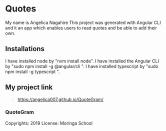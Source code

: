 # Quotes
My name is Angelica Nagahire
This project was generated with Angular CLI and it an app which enables users to read quotes and be able to add their own.

## Installations
I have installed node by "nvm install node".
I have installed the Angular CLI by "sudo npm install -g @angular/cli ".
I have installed typescript by "sudo npm install -g typescript
".

## My project link
> https://angelica007.github.io/QuoteGram/

### QuoteGram

Copyrights: 2019
License: Moringa School
